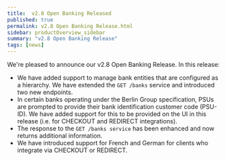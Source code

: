 ```yaml
---
title:  v2.8 Open Banking Released
published: true
permalink: v2.8 Open Banking Release.html
sidebar: productOverview_sidebar
summary: "v2.8 Open Banking Release"
tags: [news]
---
```



We're pleased to announce our v2.8 Open Banking Release. In this release:

* We have added support to manage bank entities that are configured as a hierarchy. We have extended the `GET /banks` service and introduced two new endpoints.
* In certain banks operating under the Berlin Group specification, PSUs are prompted to provide their bank identification customer code (PSU-ID). We have added support for this to be provided on the UI in this release (i.e. for CHECKOUT and REDIRECT integrations).
*	The response to the `GET /banks service` has been enhanced and now returns additional information.
*	We have introduced support for French and German for clients who integrate via CHECKOUT or REDIRECT. 
